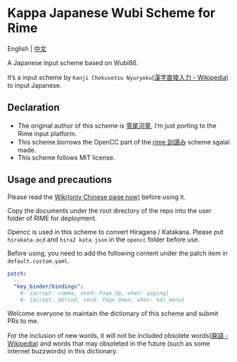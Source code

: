 # Kappa Japanese Wubi Scheme for Rime

English | [中文]()

A Japanese input scheme based on Wubi86.

It’s a input scheme by `Kanji Chokusetsu Nyuryoku`([漢字直接入力 - Wikipedia](https://ja.wikipedia.org/wiki/漢字直接入力)) to input Japanese.

## Declaration

- The original author of this scheme is [零尾河童](https://github.com/zerobikappa/rime-kappajp86), I’m just porting to the Rime input platform.
- This scheme borrows the OpenCC part of the [rime 訓讀み](https://github.com/sgalal/rime-kunyomi) scheme sgalal made.
- This scheme follows MIT license.

## Usage and precautions

Please read the [Wiki(only Chinese page now)](https://github.com/momijineko/Rime-KappaJP/wiki) before using it.

Copy the documents under the root directory of the repo into the user folder of RIME for deployment.

Opencc is used in this scheme to convert Hiragana / Katakana. Please put ` hirakata.ocd ` and  ` hira2 kata.json ` in the `opencc` folder before use.

Before using, you need to add the following content under the patch item in `default.custom.yaml`.

```yaml
patch:
  ...
  "key_binder/bindings":
    #- {accept: comma, send: Page_Up, when: paging}
    #- {accept: period, send: Page_Down, when: has_menu}
```

Welcome everyone to maintain the dictionary of this scheme and  submit PRs to me.

For the inclusion of new words, it will not be included obsolete words([廃語 - Wikipedia](https://ja.wikipedia.org/wiki/廃語)) and words that may obsoleted in the future (such as some internet buzzwords) in this dictionary.

